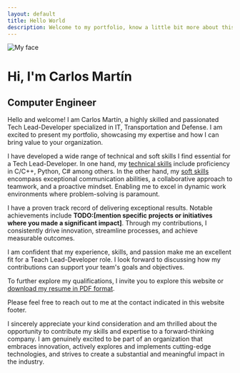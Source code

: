 ```yaml
---
layout: default
title: Hello World
description: Welcome to my portfolio, know a little bit more about this Computer Engineer and technology enthusiast!
---
```

<div class="circular--portrait upper-img">
<img title="My Face" alt="My face" src="/assets/img/my_face.png">
</div>

<h1 class="typed-out">Hi, I'm Carlos Martín</h1>
<h2 class="typed-out-d">Computer Engineer</h2>
Hello and welcome! I am Carlos Martín, a highly skilled and passionated Tech Lead-Developer specialized in IT, Transportation and Defense. I am excited to present my portfolio, showcasing my expertise and how I can bring value to your organization.

I have developed a wide range of technical and soft skills I find essential for a Tech Lead-Developer. In one hand, my [technical skills](/hard-skills/index.md) include proficiency in C/C++, Python, C# among others. In the other hand, my [soft skills](/soft-skills/index.md) encompass exceptional communication abilities, a collaborative approach to teamwork, and a proactive mindset. Enabling me to excel in dynamic work environments where problem-solving is paramount.

I have a proven track record of delivering exceptional results. Notable achievements include **TODO:[mention specific projects or initiatives where you made a significant impact]**. Through my contributions, I consistently drive innovation, streamline processes, and achieve measurable outcomes.

I am confident that my experience, skills, and passion make me an excellent fit for a Teach Lead-Developer role. I look forward to discussing how my contributions can support your team's goals and objectives.

To further explore my qualifications, I invite you to explore this website or [download my resume in PDF format](/assets/docs/Carlosmape-cv.pdf).

Please feel free to reach out to me at the contact indicated in this website footer.

I sincerely appreciate your kind consideration and am thrilled about the opportunity to contribute my skills and expertise to a forward-thinking company. I am genuinely excited to be part of an organization that embraces innovation, actively explores and implements cutting-edge technologies, and strives to create a substantial and meaningful impact in the industry.
